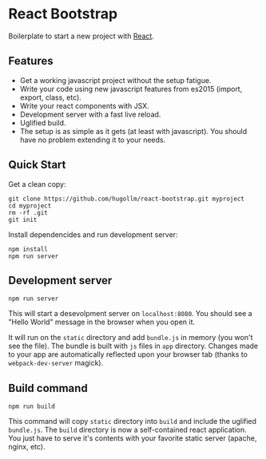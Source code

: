 # React Bootstrap

Boilerplate to start a new project with [React](https://facebook.github.io/react/).


## Features

* Get a working javascript project without the setup fatigue.
* Write your code using new javascript features from es2015 (import, export, class, etc).
* Write your react components with JSX.
* Development server with a fast live reload.
* Uglified build.
* The setup is as simple as it gets (at least with javascript). You should have no problem extending it to your needs.


## Quick Start

Get a clean copy:

    git clone https://github.com/hugollm/react-bootstrap.git myproject
    cd myproject
    rm -rf .git
    git init

Install dependencides and run development server:

    npm install
    npm run server


## Development server

    npm run server

This will start a desevolpment server on `localhost:8080`. You should see a "Hello World" message in the browser when you open it.

It will run on the `static` directory and add `bundle.js` in memory (you won't see the file). The bundle is built with `js` files in `app` directory. Changes made to your app are automatically reflected upon your browser tab (thanks to `webpack-dev-server` magick).


## Build command

    npm run build

This command will copy `static` directory into `build` and include the uglified `bundle.js`. The `build` directory is now a self-contained react application. You just have to serve it's contents with your favorite static server (apache, nginx, etc).

